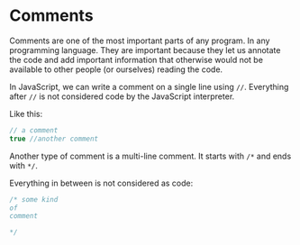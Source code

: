 # Comments

Comments are one of the most important parts of any program. In any programming language. They are important because they let us annotate the code and add important information that otherwise would not be available to other people (or ourselves) reading the code.

In JavaScript, we can write a comment on a single line using `//`. Everything after `//` is not considered code by the JavaScript interpreter.

Like this:

```jsx
// a comment
true //another comment
```

Another type of comment is a multi-line comment. It starts with `/*` and ends with `*/`.

Everything in between is not considered as code:

```jsx
/* some kind
of
comment

*/
```
